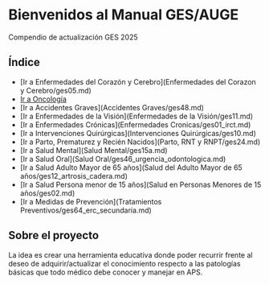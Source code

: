 # Bienvenidos al Manual GES/AUGE

Compendio de actualización GES 2025

## Índice

* [Ir a Enfermedades del Corazón y Cerebro](Enfermedades del Corazon y Cerebro/ges05.md)
* [Ir a Oncología](Oncologia/ges03.md)
* [Ir a Accidentes Graves](Accidentes Graves/ges48.md)
* [Ir a Enfermedades de la Visión](Enfermedades de la Visión/ges11.md)
* [Ir a Enfermedades Crónicas](Enfermedades Cronicas/ges01_irct.md)
* [Ir a Intervenciones Quirúrgicas](Intervenciones Quirúrgicas/ges10.md)
* [Ir a Parto, Prematurez y Recién Nacidos](Parto, RNT y RNPT/ges24.md)
* [Ir a Salud Mental](Salud Mental/ges15a.md)
* [Ir a Salud Oral](Salud Oral/ges46_urgencia_odontologica.md)
* [Ir a Salud Adulto Mayor de 65 años](Salud del Adulto Mayor de 65 años/ges12_artrosis_cadera.md)
* [Ir a Salud Persona menor de 15 años](Salud en Personas Menores de 15 años/ges02.md)
* [Ir a Medidas de Prevención](Tratamientos Preventivos/ges64_erc_secundaria.md)

## Sobre el proyecto

La idea es crear una herramienta educativa donde poder recurrir frente al
deseo de adquirir/actualizar el conocimiento respecto a las patologías básicas
que todo médico debe conocer y manejar en APS.

